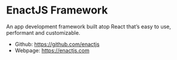 # EnactJS Framework
An app development framework built atop React that’s easy to use, performant and customizable.
  - Github: https://github.com/enactjs
  - Webpage: https://enactjs.com
